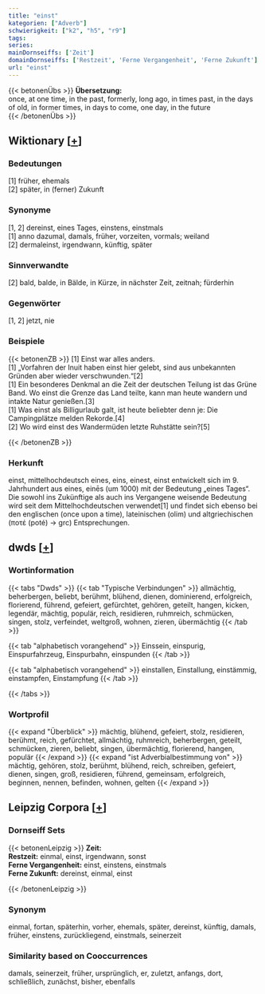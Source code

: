 ```yaml
---
title: "einst"
kategorien: ["Adverb"]
schwierigkeit: ["k2", "h5", "r9"]
tags:
series:
mainDornseiffs: ['Zeit']
domainDornseiffs: ['Restzeit', 'Ferne Vergangenheit', 'Ferne Zukunft']
url: "einst"
---
```


{{< betonenÜbs >}}
**Übersetzung:**  
once, at one time, in the past, formerly, long ago, in times past, in the days of old, in former times, in days to come, one  day, in the future  
{{< /betonenÜbs >}}

## Wiktionary [[+](https://de.wiktionary.org/wiki/einst)]

### Bedeutungen
[1] früher, ehemals  
[2] später, in (ferner) Zukunft  

### Synonyme
[1, 2] dereinst, eines Tages, einstens, einstmals  
[1] anno dazumal, damals, früher, vorzeiten, vormals; weiland  
[2] dermaleinst, irgendwann, künftig, später  

### Sinnverwandte
[2] bald, balde, in Bälde, in Kürze, in nächster Zeit, zeitnah; fürderhin  

### Gegenwörter
[1, 2] jetzt, nie  

### Beispiele
{{< betonenZB >}}
[1] Einst war alles anders.  
[1] „Vorfahren der Inuit haben einst hier gelebt, sind aus unbekannten Gründen aber wieder verschwunden.“[2]  
[1] Ein besonderes Denkmal an die Zeit der deutschen Teilung ist das Grüne Band. Wo einst die Grenze das Land teilte, kann man heute wandern und intakte Natur genießen.[3]  
[1] Was einst als Billigurlaub galt, ist heute beliebter denn je: Die Campingplätze melden Rekorde.[4]  
[2] Wo wird einst des Wandermüden letzte Ruhstätte sein?[5]  

{{< /betonenZB >}}
### Herkunft
einst, mittelhochdeutsch eines, eins, einest, einst entwickelt sich im 9. Jahrhundert aus eines, einēs (um 1000) mit der Bedeutung „eines Tages“. Die sowohl ins Zukünftige als auch ins Vergangene weisende Bedeutung wird seit dem Mittelhochdeutschen verwendet[1] und findet sich ebenso bei den englischen (once upon a time), lateinischen (olim) und altgriechischen (ποτέ (poté) → grc) Entsprechungen.  



## dwds [[+](https://www.dwds.de/wb/einst)]

### Wortinformation
{{< tabs "Dwds" >}}
{{< tab "Typische Verbindungen" >}}
allmächtig, beherbergen, beliebt, berühmt, blühend, dienen, dominierend, erfolgreich, florierend, führend, gefeiert, gefürchtet, gehören, geteilt, hangen, kicken, legendär, mächtig, populär, reich, residieren, ruhmreich, schmücken, singen, stolz, verfeindet, weltgroß, wohnen, zieren, übermächtig
{{< /tab >}}

{{< tab "alphabetisch vorangehend" >}}
Einssein, einspurig, Einspurfahrzeug, Einspurbahn, einspunden
{{< /tab >}}

{{< tab "alphabetisch vorangehend" >}}
einstallen, Einstallung, einstämmig, einstampfen, Einstampfung
{{< /tab >}}

{{< /tabs >}}

### Wortprofil
{{< expand "Überblick" >}} mächtig, blühend, gefeiert, stolz, residieren, berühmt, reich, gefürchtet, allmächtig, ruhmreich, beherbergen, geteilt, schmücken, zieren, beliebt, singen, übermächtig, florierend, hangen, populär {{< /expand >}}
{{< expand "ist Adverbialbestimmung von" >}} mächtig, gehören, stolz, berühmt, blühend, reich, schreiben, gefeiert, dienen, singen, groß, residieren, führend, gemeinsam, erfolgreich, beginnen, nennen, befinden, wohnen, gelten {{< /expand >}}

## Leipzig Corpora [[+](https://corpora.uni-leipzig.de/en/res?word=einst&corpusId=deu_newscrawl-public_2018)]

### Dornseiff Sets
{{< betonenLeipzig >}}
**Zeit:**  
**Restzeit:** einmal, einst, irgendwann, sonst  
**Ferne Vergangenheit:** einst, einstens, einstmals  
**Ferne Zukunft:** dereinst, einmal, einst  

{{< /betonenLeipzig >}}

### Synonym
einmal, fortan, späterhin, vorher, ehemals, später, dereinst, künftig, damals, früher, einstens, zurückliegend, einstmals, seinerzeit


### Similarity based on Cooccurrences
damals, seinerzeit, früher, ursprünglich, er, zuletzt, anfangs, dort, schließlich, zunächst, bisher, ebenfalls

